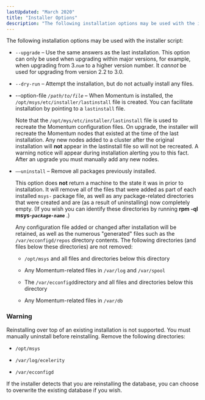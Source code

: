 ```yaml
---
lastUpdated: "March 2020"
title: "Installer Options"
description: "The following installation options may be used with the installer script upgrade Use the same answers as the last installation This option can only be used when upgrading within major versions for example when upgrading from 3 num to a higher version number It cannot be used for upgrading from..."
---
```


The following installation options may be used with the installer script:

*   `--upgrade` – Use the same answers as the last installation. This option can only be used when upgrading within major versions, for example, when upgrading from 3.*`num`* to a higher version number. It *cannot* be used for upgrading from version 2.2 to 3.0.

*   `--dry-run` – Attempt the installation, but do not actually install any files.

*   --option-file *`/path/to/file`* – When Momentum is installed, the `/opt/msys/etc/installer/lastinstall` file is created. You can facilitate installation by pointing to a `lastinstall` file.

    Note that the `/opt/mys/etc/installer/lastinstall` file is used to recreate the Momentum configuration files. On upgrade, the installer will recreate the Momentum nodes that existed at the time of the last installation. Any new nodes added to a cluster after the original installation will **not** appear in the lastinstall file so will not be recreated. A warning notice will appear during installation alerting you to this fact. After an upgrade you must manually add any new nodes.

*   `––uninstall` – Remove all packages previously installed.

    This option does **not** return a machine to the state it was in prior to installation. It will remove all of the files that were added as part of each installed `msys-` package file, as well as any package-related directories that were created and are (as a result of uninstalling) now completely empty. (If you wish you can identify these directories by running **rpm -ql msys-*`package-name`***                          .)

    Any configuration file added or changed after installation will be retained, as well as the numerous "generated" files such as the `/var/ecconfigd/repos` directory contents. The following directories (and files below these directories) are not removed:

    *   `/opt/msys` and all files and directories below this directory

    *   Any Momentum-related files in `/var/log` and `/var/spool`

    *   The `/var/ecconfigd`directory and all files and directories below this directory

    *   Any Momentum-related files in `/var/db`

### Warning

Reinstalling over top of an existing installation is not supported. You must manually uninstall before reinstalling. Remove the following directories:

*   `/opt/msys`

*   `/var/log/ecelerity`

*   `/var/ecconfigd`

If the installer detects that you are reinstalling the database, you can choose to overwrite the existing database if you wish.